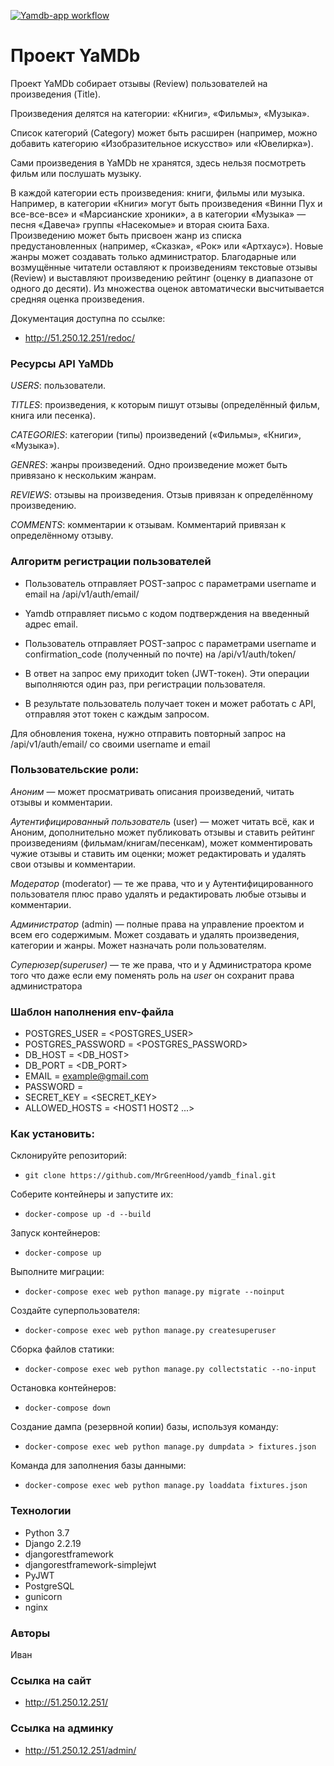 [![Yamdb-app workflow](https://github.com/MrGreenHood/yamdb_final/actions/workflows/yamdb_workflow.yml/badge.svg?branch=master&event=push)](https://github.com/MrGreenHood/yamdb_final/actions/workflows/yamdb_workflow.yml)

# Проект YaMDb

Проект YaMDb собирает отзывы (Review) пользователей на произведения (Title).

Произведения делятся на категории: «Книги», «Фильмы», «Музыка».

Список категорий (Category) может быть расширен (например, можно добавить категорию «Изобразительное искусство» или «Ювелирка»).

Сами произведения в YaMDb не хранятся, здесь нельзя посмотреть фильм или послушать музыку.

В каждой категории есть произведения: книги, фильмы или музыка. Например, в категории «Книги» могут быть произведения «Винни Пух и все-все-все» и «Марсианские хроники», а в категории «Музыка» — песня «Давеча» группы «Насекомые» и вторая сюита Баха. Произведению может быть присвоен жанр из списка предустановленных (например, «Сказка», «Рок» или «Артхаус»). Новые жанры может создавать только администратор. Благодарные или возмущённые читатели оставляют к произведениям текстовые отзывы (Review) и выставляют произведению рейтинг (оценку в диапазоне от одного до десяти). Из множества оценок автоматически высчитывается средняя оценка произведения.

Документация доступна по ссылке:
- http://51.250.12.251/redoc/

### Ресурсы API YaMDb

_USERS_: пользователи.

_TITLES_: произведения, к которым пишут отзывы (определённый фильм, книга или песенка).

_CATEGORIES_: категории (типы) произведений («Фильмы», «Книги», «Музыка»).

_GENRES_: жанры произведений. Одно произведение может быть привязано к нескольким жанрам.

_REVIEWS_: отзывы на произведения. Отзыв привязан к определённому произведению.

_COMMENTS_: комментарии к отзывам. Комментарий привязан к определённому отзыву.

### Алгоритм регистрации пользователей

- Пользователь отправляет POST-запрос с параметрами username и email на /api/v1/auth/email/

- Yamdb отправляет письмо с кодом подтверждения на введенный адрес email. 
  
- Пользователь отправляет POST-запрос с параметрами username и confirmation_code (полученный по почте) на /api/v1/auth/token/

- В ответ на запрос ему приходит token (JWT-токен). Эти операции выполняются один раз, при регистрации пользователя.
  
- В результате пользователь получает токен и может работать с API, отправляя этот токен с каждым запросом.

Для обновления токена, нужно отправить повторный запрос на /api/v1/auth/email/ со своими username и email

### Пользовательские роли:

_Аноним_ — может просматривать описания произведений, читать отзывы и комментарии.

_Аутентифицированный пользователь_ (user) — может читать всё, как и Аноним, дополнительно может публиковать отзывы и ставить рейтинг произведениям (фильмам/книгам/песенкам), может комментировать чужие отзывы и ставить им оценки; может редактировать и удалять свои отзывы и комментарии.

_Модератор_ (moderator) — те же права, что и у Аутентифицированного пользователя плюс право удалять и редактировать любые отзывы и комментарии.

_Администратор_ (admin) — полные права на управление проектом и всем его содержимым. Может создавать и удалять произведения, категории и жанры. Может назначать роли пользователям.

_Cуперюзер(superuser)_ — те же права, что и у Администратора кроме того что даже если ему поменять роль на _user_ он сохранит права администратора

### Шаблон наполнения env-файла
- POSTGRES_USER = <POSTGRES_USER>
- POSTGRES_PASSWORD = <POSTGRES_PASSWORD>
- DB_HOST = <DB_HOST>
- DB_PORT = <DB_PORT>
- EMAIL = <example@gmail.com>
- PASSWORD = <PASSWORD>
- SECRET_KEY = <SECRET_KEY>
- ALLOWED_HOSTS = <HOST1 HOST2 ...>

### Как установить: 

Склонируйте репозиторий:
-  ```git clone https://github.com/MrGreenHood/yamdb_final.git```

Соберите контейнеры и запустите их:
- ```docker-compose up -d --build```

Запуск контейнеров:
- ```docker-compose up```

Выполните миграции:
- ```docker-compose exec web python manage.py migrate --noinput```

Создайте суперпользователя:
- ```docker-compose exec web python manage.py createsuperuser```

Сборка файлов статики:
- ```docker-compose exec web python manage.py collectstatic --no-input```

Остановка контейнеров:
- ```docker-compose down```

Создание дампа (резервной копии) базы, используя команду:
- ```docker-compose exec web python manage.py dumpdata > fixtures.json```

Команда для заполнения базы данными:
- ```docker-compose exec web python manage.py loaddata fixtures.json```


### Технологии
- Python 3.7
- Django 2.2.19
- djangorestframework
- djangorestframework-simplejwt
- PyJWT
- PostgreSQL
- gunicorn
- nginx
### Авторы
Иван

### Ссылка на сайт
- http://51.250.12.251/
### Ссылка на админку
- http://51.250.12.251/admin/